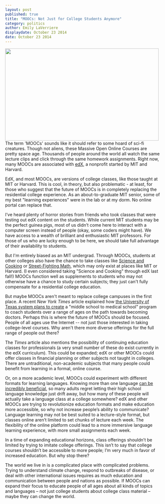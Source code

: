 ```yaml
---
layout: post
published: true
title: "MOOCs: Not Just for College Students Anymore"
category: politics
author: Emily LaVerriere
displaydate: October 23 2014
date: October 23 2014
---
```


<img src="http://upload.wikimedia.org/wikipedia/commons/8/84/CIMS_Lecture_Hall.jpg" width="500px" height="300px" />    The term 'MOOCs' sounds like it should refer to some hoard of sci-fi creatures. Though not aliens, these Massive Open Online Courses are pretty space age. Thousands of people around the world all watch the same lecture clips and click through the same homework assignments. Right now, many MOOCs are associated with [edX](https://www.edx.org/), a nonprofit started by MIT and Harvard.

EdX, and most MOOCs, are versions of college classes, like those taught at MIT or Harvard. This is cool, in theory, but also problematic - at least, for those who suggest that the future of MOOCs is in completely replacing the residential college experience. As an about-to-graduate MIT senior, some of my best "learning experiences" were in the lab or at my dorm. No online portal can replace that.

I’ve heard plenty of horror stories from friends who took classes that were testing out edX content on the students. While current MIT students may be the perfect guinea pigs, most of us didn’t come here to interact with a computer screen instead of people (okay, some coders might have). We have access to a wealth of brilliant and enthusiastic MIT professors. For those of us who are lucky enough to be here, we should take full advantage of their availability to students. 

But I'm entirely biased as an MIT undergrad. Through MOOCs, students at other colleges also have the chance to take classes like [Science and Cooking](https://www.edx.org/course/harvardx/harvardx-spu27x-science-cooking-haute-639#.VFwgz_TF86A) or [Street-Fighting Math](https://www.edx.org/course/mitx/mitx-6-sfmx-street-fighting-math-1501#.VFwgpPTF86A), which may only exist at places like MIT or Harvard. (I even considered taking "Science and Cooking" through edX last fall!) MOOCs function well as supplements to students who may not otherwise have a chance to study certain subjects; they just can't fully compensate for a residential college education. 

But maybe MOOCs aren't meant to replace college campuses in the first place. A recent _New York Times_ article explained how [the University of Texas system plans to create](http://www.nytimes.com/2014/10/17/us/universities-rethinking-their-use-of-massive-online-courses.html?ref=todayspaper&_r=0) a "middle school to medical school" program to coach students over a range of ages on the path towards becoming doctors. Perhaps this is where the future of MOOCs should be focused. People of all ages use the Internet -- not just those interested in taking college-level courses. Why aren't there more diverse offerings for the full range of people out there?

The _Times_ article also mentions the possibility of continuing education classes for professionals (a very small number of these do exist currently in the edX curriculum). This could be expanded; edX or other MOOCs could offer classes in financial planning or other subjects not taught in colleges. There are untraditional, non-academic subjects that many people could benefit from learning in a formal, online course. 

Or, on a more academic level, MOOCs could experiment with different formats for learning languages. Knowing more than one language [can be incredibly beneficial]( http://www.economist.com/blogs/prospero/2014/03/language-study), so many adults regret letting their high school language knowledge just drift away, but how many of these people will actually take a language class at a college somewhere? edX and other MOOCs are trying to revolutionize education formats and make education more accessible, so why not increase people’s ability to communicate? Language learning may not be best suited to a lecture-style format, but classes online aren’t limited to set chunks of lecture each week. The flexibility of the online platform could lead to a more immersive language learning experience, with more small assignments each week. 

In a time of expanding educational horizons, class offerings shouldn’t be limited by trying to imitate college offerings. This isn’t to say that college courses shouldn’t be accessible to more people; I’m very much in favor of increased education. But why stop there?

The world we live in is a complicated place with complicated problems. Trying to understand climate change, respond to outbreaks of disease, or deal with other international issues requires as much education and communication between people and nations as possible. If MOOCs can expand their focus to educate people of all ages about all kinds of topics and languages – not just college students about college class material – maybe they can change the world.